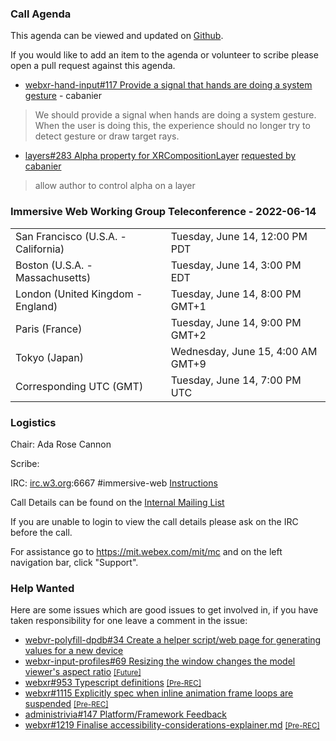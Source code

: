 ### Call Agenda

This agenda can be viewed and updated on [Github](https://github.com/immersive-web/administrivia/blob/main/meetings/wg/2022-06-14-Immersive_Web_Working_Group_Teleconference-agenda.md).

If you would like to add an item to the agenda or volunteer to scribe please open a pull request against this agenda.

* [webxr-hand-input#117 Provide a signal that hands are doing a system gesture](https://github.com/immersive-web/webxr-hand-input/issues/117) - cabanier
> We should provide a signal when hands are doing a system gesture.
 >When the user is doing this, the experience should no longer try to detect gesture or draw target rays.

* [layers#283 Alpha property for XRCompositionLayer](https://github.com/immersive-web/layers/issues/283) [requested by cabanier](https://github.com/immersive-web/layers/issues/283#issuecomment-1151329195)
> allow author to control alpha on a layer

### Immersive Web Working Group Teleconference - 2022-06-14

<table>
<tr><td> San Francisco (U.S.A. - California) <td> Tuesday, June 14, 12:00 PM PDT
<tr><td> Boston (U.S.A. - Massachusetts) <td> Tuesday, June 14, 3:00 PM EDT
<tr><td> London (United Kingdom - England) <td> Tuesday, June 14, 8:00 PM GMT+1
<tr><td> Paris (France) <td> Tuesday, June 14, 9:00 PM GMT+2
<tr><td> Tokyo (Japan) <td> Wednesday, June 15, 4:00 AM GMT+9
<tr><td> Corresponding UTC (GMT) <td> Tuesday, June 14, 7:00 PM UTC
</table>

### Logistics

Chair: Ada Rose Cannon

Scribe:

IRC: [irc.w3.org](http://irc.w3.org/):6667 #immersive-web [Instructions](https://github.com/immersive-web/administrivia/blob/main/IRC.md)

Call Details can be found on the [Internal Mailing List](https://lists.w3.org/Archives/Member/internal-immersive-web/2019Feb/0002.html)

If you are unable to login to view the call details please ask on the IRC before the call.

For assistance go to https://mit.webex.com/mit/mc  and on the left navigation bar, click "Support".

### Help Wanted

Here are some issues which are good issues to get involved in, if you have taken responsibility for one leave a comment in the issue:

- [webvr-polyfill-dpdb#34 Create a helper script/web page for generating values for a new device](https://github.com/immersive-web/webvr-polyfill-dpdb/issues/34)
- [webxr-input-profiles#69 Resizing the window changes the model viewer's aspect ratio](https://github.com/immersive-web/webxr-input-profiles/issues/69) [<small>[Future]</small>](https://api.github.com/repos/immersive-web/webxr-input-profiles/milestones/4)
- [webxr#953 Typescript definitions](https://github.com/immersive-web/webxr/issues/953) [<small>[Pre-REC]</small>](https://api.github.com/repos/immersive-web/webxr/milestones/16)
- [webxr#1115 Explicitly spec when inline animation frame loops are suspended](https://github.com/immersive-web/webxr/issues/1115) [<small>[Pre-REC]</small>](https://api.github.com/repos/immersive-web/webxr/milestones/16)
- [administrivia#147 Platform/Framework Feedback](https://github.com/immersive-web/administrivia/issues/147)
- [webxr#1219 Finalise accessibility-considerations-explainer.md](https://github.com/immersive-web/webxr/issues/1219) [<small>[Pre-REC]</small>](https://api.github.com/repos/immersive-web/webxr/milestones/16)


              
